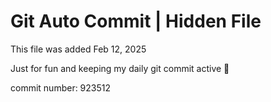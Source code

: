 # Git Auto Commit | Hidden File

This file was added Feb 12, 2025

Just for fun and keeping my daily git commit active 🤪

commit number: 923512

